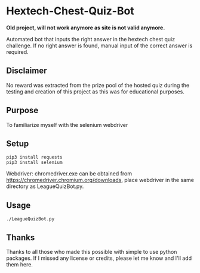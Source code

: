 # Hextech-Chest-Quiz-Bot

**Old project, will not work anymore as site is not valid anymore.**

Automated bot that inputs the right answer in the hextech chest quiz challenge.  If no right answer is found, manual input of the correct answer is required.  

## Disclaimer

No reward was extracted from the prize pool of the hosted quiz during the testing and creation of this project as this was for educational purposes.

## Purpose

To familiarize myself with the selenium webdriver

## Setup

```
pip3 install requests
pip3 install selenium
```

Webdriver: chromedriver.exe can be obtained from https://chromedriver.chromium.org/downloads, place webdriver in the same directory as LeagueQuizBot.py.

## Usage

```
./LeagueQuizBot.py
```

## Thanks

Thanks to all those who made this possible with simple to use python packages.  If I missed any license or credits, please let me know and I'll add them here.
